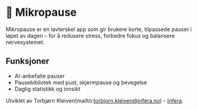 # 🧘 Mikropause

Mikropause er en lavterskel app som gir brukere korte, tilpassede pauser i løpet av dagen – for å redusere stress, forbedre fokus og balansere nervesystemet.

## Funksjoner
- AI-anbefalte pauser
- Pausebibliotek med pust, skjermpause og bevegelse
- Daglig statistikk og innsikt

Utviklet av Torbjørn Kleiven(mailto:torbjorn.kleiven@infera.no) - [Infera](https://www.infera.no).

